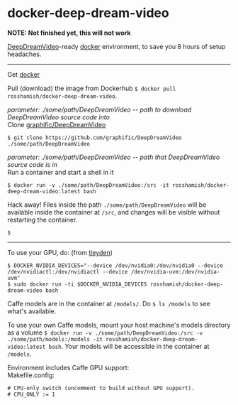 # docker-deep-dream-video

**NOTE: Not finished yet, this will not work**

[DeepDreamVideo](https://github.com/graphific/deepdreamvideo)-ready [docker](https://www.docker.com/) environment, to save you 8 hours of setup headaches. 

---

Get [docker](https://www.docker.com/)

Pull (download) the image from Dockerhub `$ docker pull rosshamish/docker-deep-dream-video`.

*parameter: ./some/path/DeepDreamVideo -- path to download DeepDreamVideo source code into*  
Clone [graphific/DeepDreamVideo](https://github.com/graphific/DeepDreamVideo) 

`$ git clone https://github.com/graphific/DeepDreamVideo ./some/path/DeepDreamVideo`

*parameter: ./some/path/DeepDreamVideo -- path that DeepDreamVideo source code is in*  
Run a container and start a shell in it 

`$ docker run -v ./some/path/DeepDreamVideo:/src -it rosshamish/docker-deep-dream-video:latest bash`

Hack away! Files inside the path `./some/path/DeepDreamVideo` will be available inside the container at `/src`, and changes will be visible without restarting the container.

`$              `

-----------

To use your GPU, do: (from [tleyden](https://tleyden.github.io/blog/2014/10/25/docker-on-aws-gpu-ubuntu-14-dot-04-slash-cuda-6-dot-5/))

```
$ DOCKER_NVIDIA_DEVICES="--device /dev/nvidia0:/dev/nvidia0 --device /dev/nvidiactl:/dev/nvidiactl --device /dev/nvidia-uvm:/dev/nvidia-uvm"
$ sudo docker run -ti $DOCKER_NVIDIA_DEVICES rosshamish/docker-deep-dream-video bash
```

Caffe models are in the container at `/models/`. Do `$ ls /models` to see what's available. 

To use your own Caffe models, mount your host machine's models directory as a volume `$ docker run -v ./some/path/DeepDreamVideo:/src -v ./some/path/models:/models -it rosshamish/docker-deep-dream-video:latest bash`. Your models will be accessible in the container at `/models`.

Environment includes Caffe GPU support:  
Makefile.config:
```
# CPU-only switch (uncomment to build without GPU support).
# CPU_ONLY := 1
```

